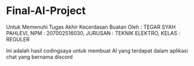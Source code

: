 # Final-AI-Project
Untuk Memenuhi Tugas Akhir Kecerdasan Buatan Oleh : TEGAR SYAH PAHLEVI, NPM : 207002516030, JURUSAN : TEKNIK ELEKTRO, KELAS : REGULER

Ini adalah hasil codingsaya untuk membuat AI yang terdapat dalam aplikasi chat yang bernama discord
